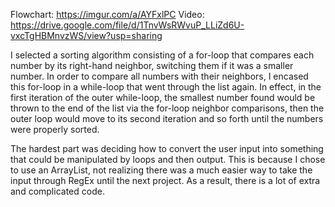 Flowchart: https://imgur.com/a/AYFxlPC
Video: https://drive.google.com/file/d/1TnvWsRWvuP_LLiZd6U-vxcTgHBMnvzWS/view?usp=sharing

I selected a sorting algorithm consisting of a for-loop that compares each number by its right-hand neighbor, switching them if it was a smaller 
number. In order to compare all numbers with their neighbors, I encased this for-loop in a while-loop that went through the list again. In effect, 
in the first iteration of the outer while-loop, the smallest number found would be thrown to the end of the list via the for-loop neighbor 
comparisons, then the outer loop would move to its second iteration and so forth until the numbers were properly sorted.

The hardest part was deciding how to convert the user input into something that could be manipulated by loops and then output. This is because 
I chose to use an ArrayList, not realizing there was a much easier way to take the input through RegEx until the next project. As a result, there 
is a lot of extra and complicated code.
